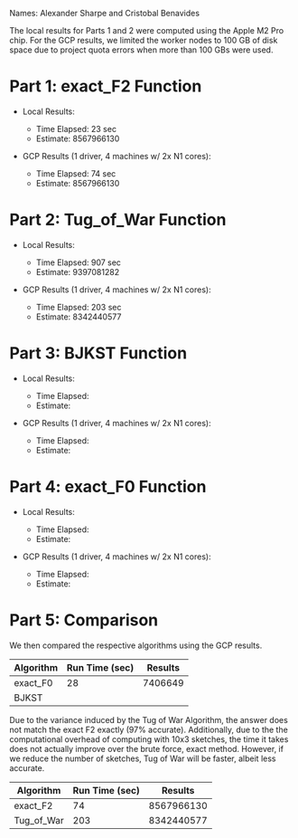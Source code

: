 Names: Alexander Sharpe and Cristobal Benavides 

The local results for Parts 1 and 2 were computed using the Apple M2 Pro chip. For the GCP results, we limited the worker nodes to 100 GB of disk space due to project quota errors when more than 100 GBs were used.

# Part 1: exact_F2 Function

- Local Results:
  - Time Elapsed: 23 sec
  - Estimate: 8567966130
    
- GCP Results (1 driver, 4 machines w/ 2x N1 cores):
  - Time Elapsed: 74 sec
  - Estimate: 8567966130

# Part 2: Tug_of_War Function

- Local Results:
  - Time Elapsed: 907 sec 
  - Estimate: 9397081282
    
- GCP Results (1 driver, 4 machines w/ 2x N1 cores):
  - Time Elapsed: 203 sec 
  - Estimate: 8342440577

# Part 3: BJKST Function

- Local Results:
  - Time Elapsed:
  - Estimate:
    
- GCP Results (1 driver, 4 machines w/ 2x N1 cores):
  - Time Elapsed:
  - Estimate:

# Part 4: exact_F0 Function

- Local Results:
  - Time Elapsed:
  - Estimate:
    
- GCP Results (1 driver, 4 machines w/ 2x N1 cores):
  - Time Elapsed:
  - Estimate: 

# Part 5: Comparison

We then compared the respective algorithms using the GCP results. 

| Algorithm  | Run Time (sec) | Results |
| --- | --- | --- |
| exact_F0   |    28   |  7406649| 
| BJKST      |          |         |

Due to the variance induced by the Tug of War Algorithm, the answer does not match the exact F2 exactly (97% accurate). Additionally, due to the the computational overhead of computing with 10x3 sketches, the time it takes does not actually improve over the brute force, exact method. However, if we reduce the number of sketches, Tug of War will be faster, albeit less accurate.

| Algorithm  | Run Time (sec) | Results |
| --- | --- | --- |
| exact_F2   |   74       |   8567966130   | 
| Tug_of_War |  203     | 8342440577  |

